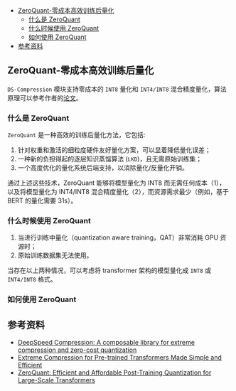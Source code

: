 - [ZeroQuant-零成本高效训练后量化](#zeroquant-零成本高效训练后量化)
  - [什么是 ZeroQuant](#什么是-zeroquant)
  - [什么时候使用 ZeroQuant](#什么时候使用-zeroquant)
  - [如何使用 ZeroQuant](#如何使用-zeroquant)
- [参考资料](#参考资料)

## ZeroQuant-零成本高效训练后量化

`DS-Compression` 模块支持零成本的 `INT8` 量化和 `INT4/INT8` 混合精度量化，算法原理可以参考作者的[论文](https://www.deepspeed.ai/tutorials/model-compression/#2-tutorial-for-zeroquant-efficient-and-affordable-post-training-quantization)。

### 什么是 ZeroQuant

`ZeroQuant` 是一种高效的训练后量化方法，它包括:

1. 针对权重和激活的细粒度硬件友好量化方案，可以显着降低量化误差；
2. 一种新的负担得起的逐层知识蒸馏算法 (`LKD`)，且无需原始训练集；
3. 一个高度优化的量化系统后端支持，以消除量化/反量化开销。

通过上述这些技术，ZeroQuant 能够将模型量化为 INT8 而无需任何成本（1），以及将模型量化为 INT4/INT8 混合精度量化（2），而资源需求最少（例如，基于 BERT 的量化需要 31s）。

### 什么时候使用 ZeroQuant

1. 当进行训练中量化（quantization aware training，QAT）非常消耗 GPU 资源时；
2. 原始训练数据集无法使用。

当存在以上两种情况，可以考虑将 transformer 架构的模型量化成 `INT8` 或 `INT4/INT8` 格式。

### 如何使用 ZeroQuant



## 参考资料

- [DeepSpeed Compression: A composable library for extreme compression and zero-cost quantization](https://www.microsoft.com/en-us/research/blog/deepspeed-compression-a-composable-library-for-extreme-compression-and-zero-cost-quantization/)
- [Extreme Compression for Pre-trained Transformers Made Simple and Efficient](https://arxiv.org/pdf/2206.01859.pdf)
- [ZeroQuant: Efficient and Affordable Post-Training Quantization for Large-Scale Transformers](https://www.microsoft.com/en-us/research/publication/zeroquant-efficient-and-affordable-post-training-quantization-for-large-scale-transformers/)